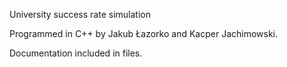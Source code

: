 University success rate simulation

Programmed in C++ by Jakub Łazorko and Kacper Jachimowski.

Documentation included in files.
